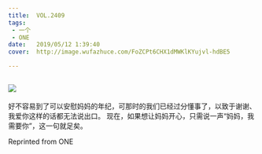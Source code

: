 ```yaml
---
title:	VOL.2409
tags:
 - 一个
 - ONE
date:	2019/05/12 1:39:40
cover:	http://image.wufazhuce.com/FoZCPt6CHX1dMWKlKYujvl-hdBE5

---
```

![](http://image.wufazhuce.com/FoZCPt6CHX1dMWKlKYujvl-hdBE5)
---

好不容易到了可以安慰妈妈的年纪，可那时的我们已经过分懂事了，以致于谢谢、我爱你这样的话都无法说出口。 现在，如果想让妈妈开心，只需说一声“妈妈，我需要你”，这一句就足矣。
 
Reprinted from ONE

